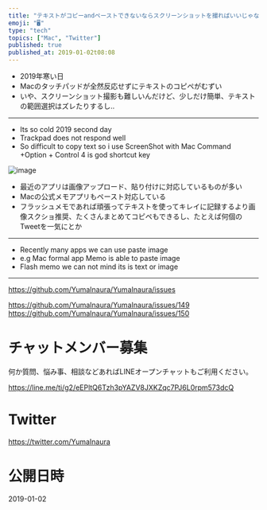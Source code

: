 ```yaml
---
title: "テキストがコピーandペーストできないならスクリーンショットを撮ればいいじゃない？MacBook"
emoji: "🖥"
type: "tech"
topics: ["Mac", "Twitter"]
published: true
published_at: 2019-01-02t08:08
---
```






- 2019年寒い日
- Macのタッチパッドが全然反応せずにテキストのコピペがむずい
- いや、スクリーンショット撮影も難しいんだけど、少しだけ簡単、テキストの範囲選択はズレたりするし‥

---

- Its so cold 2019 second day
- Trackpad does not respond well
- So difficult to copy text so i use ScreenShot with Mac Command +Option + Control 4 is god shortcut key




![image](https://user-images.githubusercontent.com/13635059/50577137-5b223e00-0e64-11e9-8bea-59fe0d1addf2.png)

- 最近のアプリは画像アップロード、貼り付けに対応しているものが多い
- Macの公式メモアプリもペースト対応している
- フラッシュメモであれば頑張ってテキストを使ってキレイに記録するより画像スクショ推奨、たくさんまとめてコピペもできるし、たとえば何個のTweetを一気にとか

---

- Recently many apps we can use paste image 
- e.g Mac formal  app Memo is able to paste image
- Flash memo we can not mind its is text or image


---

https://github.com/YumaInaura/YumaInaura/issues

https://github.com/YumaInaura/YumaInaura/issues/149 
https://github.com/YumaInaura/YumaInaura/issues/150 








<!-- Update From Qiita API -->

# チャットメンバー募集


何か質問、悩み事、相談などあればLINEオープンチャットもご利用ください。

https://line.me/ti/g2/eEPltQ6Tzh3pYAZV8JXKZqc7PJ6L0rpm573dcQ





# Twitter


https://twitter.com/YumaInaura


<!-- Update From Qiita API -->



# 公開日時

2019-01-02
